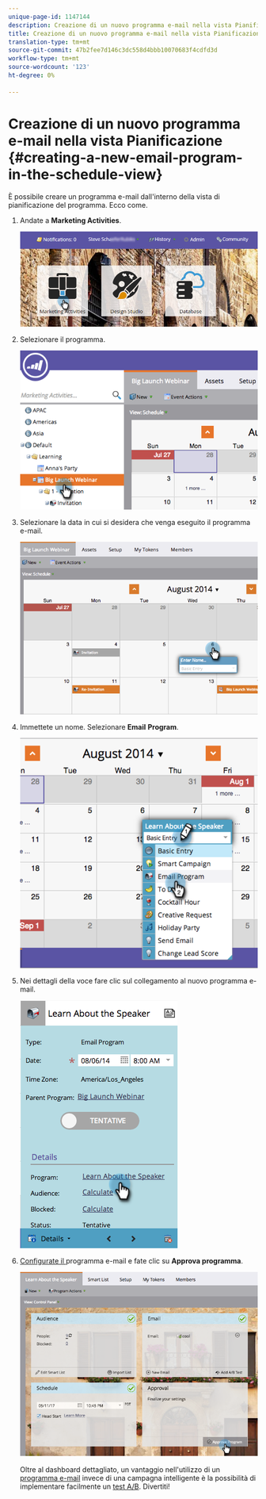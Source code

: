 ```yaml
---
unique-page-id: 1147144
description: Creazione di un nuovo programma e-mail nella vista Pianificazione - Documenti Marketo - Documentazione prodotto
title: Creazione di un nuovo programma e-mail nella vista Pianificazione
translation-type: tm+mt
source-git-commit: 47b2fee7d146c3dc558d4bbb10070683f4cdfd3d
workflow-type: tm+mt
source-wordcount: '123'
ht-degree: 0%

---
```



# Creazione di un nuovo programma e-mail nella vista Pianificazione {#creating-a-new-email-program-in-the-schedule-view}

È possibile creare un programma e-mail dall&#39;interno della vista di pianificazione del programma. Ecco come.

1. Andate a **Marketing Activities**.

   ![](assets/login-marketing-activities-2.png)

1. Selezionare il programma.

   ![](assets/image2014-9-23-15-3a34-3a11.png)

1. Selezionare la data in cui si desidera che venga eseguito il programma e-mail.

   ![](assets/image2014-9-23-15-3a35-3a16.png)

1. Immettete un nome. Selezionare **Email** **Program**.

   ![](assets/image2014-9-23-15-3a35-3a32.png)

1. Nei dettagli della voce fare clic sul collegamento al nuovo programma e-mail.

   ![](assets/image2014-9-23-15-3a35-3a42.png)

1. [Configurate il ](../../../../product-docs/email-marketing/email-programs/creating-an-email-program/create-an-email-program.md) programma e-mail e fate clic su  **Approva programma**.

   ![](assets/learnaboutthespeaker.png)

   Oltre al dashboard dettagliato, un vantaggio nell&#39;utilizzo di un [programma e-mail](http://docs.marketo.com/display/docs/email+programs) invece di una campagna intelligente è la possibilità di implementare facilmente un [test A/B](../../../../product-docs/email-marketing/email-programs/email-program-actions/email-test-a-b-test/add-an-a-b-test.md). Divertiti!

